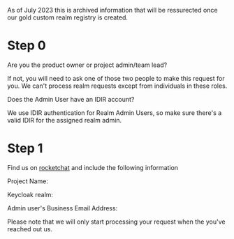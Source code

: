 
As of July 2023 this is archived information that will be ressurected once our gold custom realm registry is created. 

# Step 0
Are you the product owner or project admin/team lead?

If not, you will need to ask one of those two people to make this request for you.
We can't process realm requests except from individuals in these roles.

Does the Admin User have an IDIR account?

We use IDIR authentication for Realm Admin Users, so make sure there's a valid IDIR for the assigned realm admin.

# Step 1
Find us on [rocketchat](https://chat.developer.gov.bc.ca/channel/sso) and include the following information

Project Name:

Keycloak realm:

Admin user's Business Email Address:


Please note that we will only start processing your request when the you've reached out us. 
